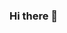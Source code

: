 ### Hi there 👋

<!--
**YANGJUNYAN0715/YANGJUNYAN0715** is a ✨ _special_ ✨ repository because its `README.md` (this file) appears on your GitHub profile.

Here are some ideas to get you started:

- 🌱 I’m currently learning both front-end and back-end.
- 📫 How to reach me: 1310204834@qq.com
- 😄 Pastime: Reading, Running
